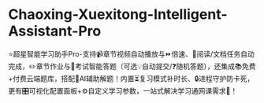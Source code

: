 # Chaoxing-Xuexitong-Intelligent-Assistant-Pro
⭐超星智能学习助手Pro-支持📹章节视频自动播放与⏩倍速、📄阅读/文档任务自动完成，✏️章节作业与📝考试智能答题（可选💡自动提交/❓随机答题），还集成📚免费+付费云端题库，搭配🤖AI辅助解题！内置⏳复习模式补时长、🔒进程守护防卡死，更有🎛️可视化配置面板+⚙️自定义学习参数，一站式解决学习通网课需求💯！
